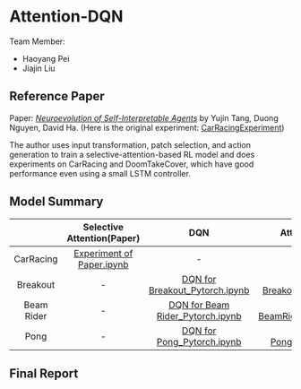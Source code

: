 # Attention-DQN
Team Member: 
- Haoyang Pei
- Jiajin Liu
## Reference Paper
Paper: [*Neuroevolution of Self-Interpretable Agents*](https://arxiv.org/pdf/2003.08165) by Yujin Tang, Duong Nguyen, David Ha. (Here is the original experiment: [CarRacingExperiment](https://github.com/google/brain-tokyo-workshop/tree/master/AttentionAgent))

The author uses input transformation, patch selection, and action generation to train a selective-attention-based RL model and does experiments on CarRacing and DoomTakeCover, which have good performance even using a small LSTM controller.
## Model Summary
|            |                  Selective Attention(Paper)                  |                             DQN                              |                    Attention DQN Method 1                    |                    Attention DQN Method 2                    |
| :--------: | :----------------------------------------------------------: | :----------------------------------------------------------: | :----------------------------------------------------------: | :----------------------------------------------------------: |
| CarRacing  | [Experiment of Paper.ipynb](https://github.com/HaoyangPei/Attention-DQN/blob/master/Experiment%20of%20paper.ipynb)|                              -                               |                              -                               |                              -                               |
|  Breakout  |                              -                               | [DQN for Breakout_Pytorch.ipynb](https://github.com/HaoyangPei/Attention-DQN/blob/master/DQN%20for%20Breakout_Pytorch.ipynb) | [Attention_DQN for Breakout_Pytorch_method1.ipynb](https://github.com/HaoyangPei/Attention-DQN/blob/master/Attention_DQN%20for%20Breakout_Pytorch_method1.ipynb) | [Attention_DQN for Breakout_Pytorch_method2.ipynb](https://github.com/HaoyangPei/Attention-DQN/blob/master/Attention_DQN%20for%20Breakout_Pytorch_method2.ipynb) |
| Beam Rider |                              -                               | [DQN for Beam Rider_Pytorch.ipynb](https://github.com/HaoyangPei/Attention-DQN/blob/master/DQN%20for%20Beam%20Rider_Pytorch.ipynb) | [Attention_DQN for BeamRider_Pytorch_method1.ipynb](https://github.com/HaoyangPei/Attention-DQN/blob/master/Attention_DQN%20for%20BeamRider_Pytorch_method1.ipynb) | [Attention_DQN for BeamRider_Pytorch_method2.ipynb](https://github.com/HaoyangPei/Attention-DQN/blob/master/Attention_DQN%20for%20BeamRider_Pytorch_method2.ipynb) |
|    Pong    |                              -                               | [DQN for Pong_Pytorch.ipynb](https://github.com/HaoyangPei/Attention-DQN/blob/master/DQN%20for%20Pong_Pytorch.ipynb) | [Attention_DQN for Pong_Pytorch_method1.ipynb](https://github.com/HaoyangPei/Attention-DQN/blob/master/Attention_DQN%20for%20Pong_Pytorch_method1.ipynb) | [Attention_DQN for Pong_Pytorch_method2.ipynb](https://github.com/HaoyangPei/Attention-DQN/blob/master/Attention_DQN%20for%20Pong_Pytorch_method2.ipynb) |
## Final Report






